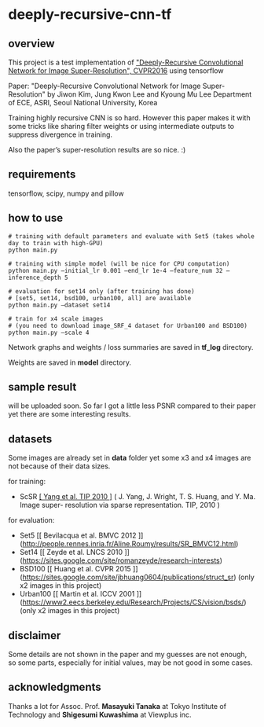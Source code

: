 # deeply-recursive-cnn-tf

## overview
This project is a test implementation of ["Deeply-Recursive Convolutional Network for Image Super-Resolution", CVPR2016](http://www.cv-foundation.org/openaccess/content_cvpr_2016/papers/Kim_Deeply-Recursive_Convolutional_Network_CVPR_2016_paper.pdf) using tensorflow


Paper: "Deeply-Recursive Convolutional Network for Image Super-Resolution"
by Jiwon Kim, Jung Kwon Lee and Kyoung Mu Lee Department of ECE, ASRI, Seoul National University, Korea

Training highly recursive CNN is so hard. However this paper makes it with some tricks like sharing filter weights or using intermediate outputs to suppress divergence in training.

Also the paper’s super-resolution results are so nice. :)


## requirements

tensorflow, scipy, numpy and pillow


## how to use

```
# training with default parameters and evaluate with Set5 (takes whole day to train with high-GPU)
python main.py

# training with simple model (will be nice for CPU computation)
python main.py —initial_lr 0.001 —end_lr 1e-4 —feature_num 32 —inference_depth 5

# evaluation for set14 only (after training has done)
# [set5, set14, bsd100, urban100, all] are available
python main.py —dataset set14

# train for x4 scale images
# (you need to download image_SRF_4 dataset for Urban100 and BSD100)
python main.py —scale 4
```

Network graphs and weights / loss summaries are saved in **tf_log** directory.

Weights are saved in **model** directory.

## sample result

will be uploaded soon. So far I got a little less PSNR compared to their paper yet there are some interesting results.

## datasets

Some images are already set in **data** folder yet some x3 and x4 images are not because of their data sizes.

for training:
+ ScSR [[ Yang et al. TIP 2010 ]](http://www.ifp.illinois.edu/%7Ejyang29/ScSR.htm)
( J. Yang, J. Wright, T. S. Huang, and Y. Ma. Image super- resolution via sparse representation. TIP, 2010 )

for evaluation:
+ Set5 [[ Bevilacqua et al. BMVC 2012 ]] (http://people.rennes.inria.fr/Aline.Roumy/results/SR_BMVC12.html)
+ Set14 [[ Zeyde et al. LNCS 2010 ]] (https://sites.google.com/site/romanzeyde/research-interests)
+ BSD100 [[ Huang et al. CVPR 2015 ]] (https://sites.google.com/site/jbhuang0604/publications/struct_sr) (only x2 images in this project)
+ Urban100 [[ Martin et al. ICCV 2001 ]] (https://www2.eecs.berkeley.edu/Research/Projects/CS/vision/bsds/) (only x2 images in this project)


## disclaimer

Some details are not shown in the paper and my guesses are not enough, so some parts, especially for initial values, may be not good in some cases.

## acknowledgments

Thanks a lot for Assoc. Prof. **Masayuki Tanaka** at Tokyo Institute of Technology and **Shigesumi Kuwashima** at Viewplus inc.
